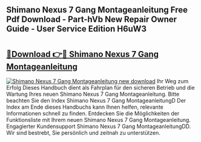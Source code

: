 ## Shimano Nexus 7 Gang Montageanleitung Free Pdf Download - Part-hVb New Repair Owner Guide - User Service Edition H6uW3

# <h2><a href="http://df8hd6i.blite.top/?on=Shimano+Nexus+7+Gang+Montageanleitung">🔗Download 👉🔴 Shimano Nexus 7 Gang Montageanleitung</a></h2>

[![Shimano Nexus 7 Gang Montageanleitung new download](https://i.imgur.com/lujVjoI.png)](http://df8hd6i.blite.top/?on=Shimano+Nexus+7+Gang+Montageanleitung)
Ihr Weg zum Erfolg Dieses Handbuch dient als Fahrplan für den sicheren Betrieb und die Wartung Ihres neuen Shimano Nexus 7 Gang Montageanleitung. Bitte beachten Sie den Index Shimano Nexus 7 Gang MontageanleitungD Der Index am Ende dieses Handbuchs kann Ihnen helfen, relevante Informationen schnell zu finden. Entdecken Sie die Möglichkeiten der Funktionsliste mit Ihrem neuen Shimano Nexus 7 Gang Montageanleitung. Engagierter Kundensupport Shimano Nexus 7 Gang MontageanleitungDD. Wir sind bestrebt, Sie persönlich und zeitnah zu unterstützen.

